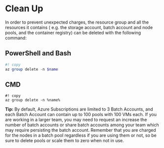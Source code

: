 # Clean Up

In order to prevent unexpected charges, the resource group and all the
resources it contains ( e.g. the storage account, batch account and node
pools, and the container registry) can be deleted with the following command:

## PowerShell and Bash

```powershell
#! copy
az group delete -n $name
```

## CMD

```shell
#! copy
az group delete -n %name%
```

**Tip:** By default, Azure Subscriptions are limited to 3 Batch Accounts, and
each Batch Account can contain up to 100 pools with 100 VMs each. If you are
working in a larger team, you may need to request an increase the number of
batch accounts or share batch accounts among your team which may require
persisting the batch account. Remember that you are charged for the nodes in
a batch pool regardless if you are using them or not, so be sure to delete
pools or scale them to zero when not in use.
